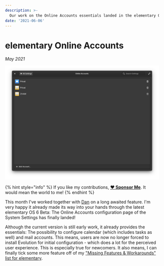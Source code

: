 ```yaml
---
description: >-
  Our work on the Online Accounts essentials landed in the elementary OS 6 Beta!
date: '2021-06-06'
---
```


# elementary Online Accounts

_May 2021_

![elementary Online Accounts](../.gitbook/assets/elementary-online-accounts.png)

{% hint style="info" %}
If you like my contributions, [**❤️ Sponsor Me**](https://github.com/sponsors/marbetschar). It would mean the world to me!
{% endhint %}

This month I've worked together with [Dan](https://github.com/danrabbit) on a long awaited feature. I'm very happy it already made its way into your hands through the latest elementary OS 6 Beta: The Online Accounts configuration page of the System Settings has finally landed!

Although the current version is still early work, it already provides the essentials: The possibility to configure calendar (which includes tasks as well) and mail accounts. This means, users are now no longer forced to install Evolution for initial configuration - which does a lot for the perceived user experience. This is especially true for newcomers. It also means, I can finally tick some more feature off of my ["Missing Features & Workarounds" list for elementary](https://www.marco.betschart.name/areas/elementary-os/missing-features-and-workarounds#online-accounts).